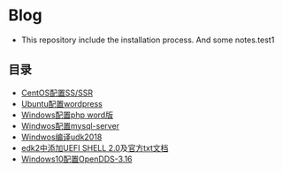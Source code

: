 # Blog
- This repository include the installation process.
And some notes.test1

## 目录
- [CentOS配置SS/SSR](https://github.com/tzz1996/Blog/blob/master/CentOS_ss_ssr.md)
- [Ubuntu配置wordpress](https://github.com/tzz1996/Blog/blob/master/ubuntu%2Bphp%2Bmysql%2Bapache%2Bwordpress.md)
- [Windows配置php word版](https://github.com/tzz1996/Blog/blob/master/windows-php.docx)
- [Windwos配置mysql-server](https://github.com/tzz1996/Blog/blob/master/install_mysql-server.md)
- [Windwos编译udk2018](https://github.com/tzz1996/Blog/blob/master/compile_udk2018_in_windows.md)
- [edk2中添加UEFI SHELL 2.0](https://github.com/tzz1996/Blog/blob/master/install_UEFI_SHELL_2.0_in_edk2R13995.md)及[官方txt文档](https://github.com/tzz1996/Blog/blob/master/ReleaseNotes_UEFI_Shell_2.0_ShellPkg_Rel.1.0.txt)
- [Windows10配置OpenDDS-3.16](https://github.com/tzz1996/Blog/blob/master/opendds%2Bvs2017.md)
